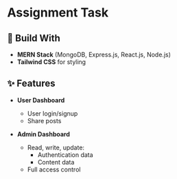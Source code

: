 # Assignment Task

## 🔧 Build With

- **MERN Stack** (MongoDB, Express.js, React.js, Node.js)
- **Tailwind CSS** for styling

## ✨ Features

- **User Dashboard**
  - User login/signup
  - Share posts
  
- **Admin Dashboard**
  - Read, write, update:
    - Authentication data
    - Content data
  - Full access control
